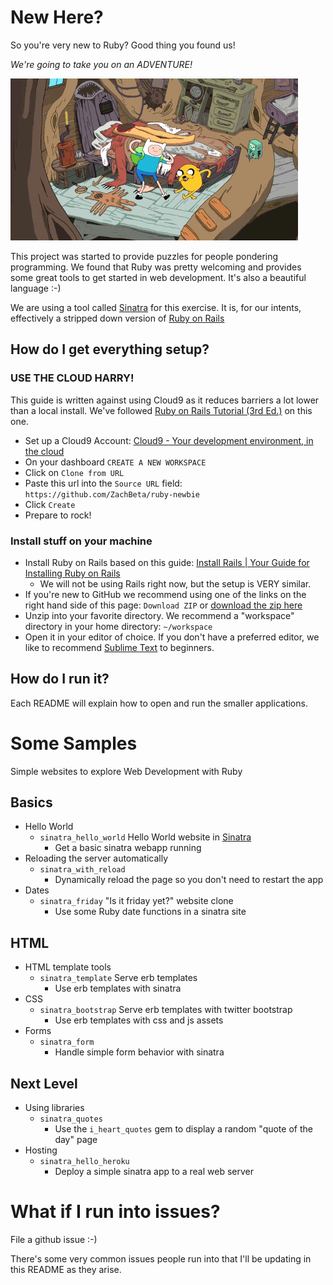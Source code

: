 # New Here?

So you're very new to Ruby? Good thing you found us!

*We're going to take you on an ADVENTURE!*

![Adventure Time!](/adventure_time.gif)

This project was started to provide puzzles for people pondering programming.
We found that Ruby was pretty welcoming and provides some great tools to get
started in web development.  It's also a beautiful language :-)

We are using a tool called [Sinatra](http://www.sinatrarb.com/) for this
exercise. It is, for our intents, effectively a stripped down version of [Ruby
on Rails](http://guides.rubyonrails.org/getting_started.html)

## How do I get everything setup?

### USE THE CLOUD HARRY!

This guide is written against using Cloud9 as it reduces barriers a lot lower
than a local install. We've followed [Ruby on Rails Tutorial (3rd
Ed.)](https://www.railstutorial.org/book/beginning#sec-up_and_running) on this
one.

* Set up a Cloud9 Account: [Cloud9 - Your development environment, in the cloud](https://c9.io/)
* On your dashboard `CREATE A NEW WORKSPACE`
* Click on `Clone from URL`
* Paste this url into the `Source URL` field: `https://github.com/ZachBeta/ruby-newbie`
* Click `Create`
* Prepare to rock!

### Install stuff on your machine

  * Install Ruby on Rails based on this guide: [Install Rails | Your Guide for Installing Ruby on Rails](http://installrails.com/)
    * We will not be using Rails right now, but the setup is VERY similar.
  * If you're new to GitHub we recommend using one of the links on the right hand side of this page: `Download ZIP` or [download the zip here](https://github.com/ZachBeta/ruby_newbie/archive/master.zip)
  * Unzip into your favorite directory. We recommend a "workspace" directory in your home directory: `~/workspace`
  * Open it in your editor of choice. If you don't have a preferred editor, we like to recommend [Sublime Text](http://www.sublimetext.com/) to beginners.

## How do I run it?

Each README will explain how to open and run the smaller applications.

# Some Samples

Simple websites to explore Web Development with Ruby

## Basics
* Hello World
  * `sinatra_hello_world` Hello World website in [Sinatra](http://www.sinatrarb.com/intro.html)
    * Get a basic sinatra webapp running
* Reloading the server automatically
  * `sinatra_with_reload`
    * Dynamically reload the page so you don't need to restart the app
* Dates
  * `sinatra_friday` "Is it friday yet?" website clone
    * Use some Ruby date functions in a sinatra site

## HTML
* HTML template tools
  * `sinatra_template` Serve erb templates
    * Use erb templates with sinatra
* CSS
  * `sinatra_bootstrap` Serve erb templates with twitter bootstrap
    * Use erb templates with css and js assets
* Forms
  * `sinatra_form`
    * Handle simple form behavior with sinatra

## Next Level
* Using libraries
  * `sinatra_quotes`
    * Use the `i_heart_quotes` gem to display a random "quote of the day" page
* Hosting
  * `sinatra_hello_heroku`
    * Deploy a simple sinatra app to a real web server



# What if I run into issues?

File a github issue :-)

There's some very common issues people run into that I'll be updating in this README as they arise.
